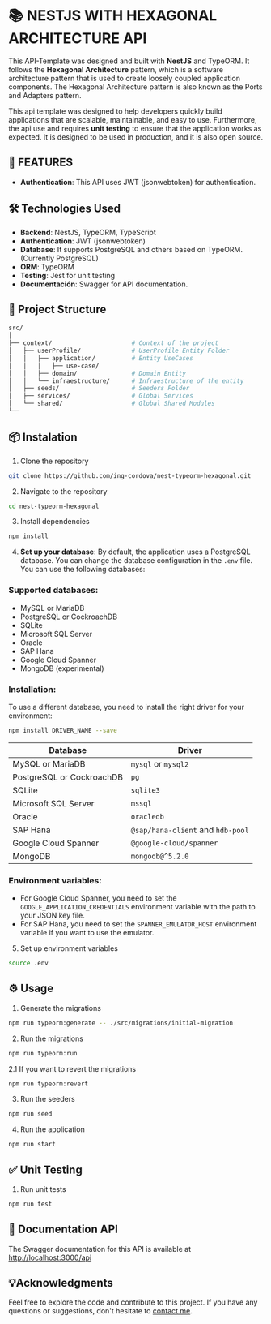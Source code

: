 # 📚 NESTJS WITH HEXAGONAL ARCHITECTURE API

This API-Template was designed and built with **NestJS** and TypeORM. It follows the **Hexagonal Architecture** pattern, which is a software architecture pattern that is used to create loosely coupled application components. The Hexagonal Architecture pattern is also known as the Ports and Adapters pattern.

This api template was designed to help developers quickly build applications that are scalable, maintainable, and easy to use. Furthermore, the api use and requires **unit testing** to ensure that the application works as expected. It is designed to be used in production, and it is also open source.

## 🚀 FEATURES

- **Authentication**: This API uses JWT (jsonwebtoken) for authentication.

## 🛠 Technologies Used

- **Backend**: NestJS, TypeORM, TypeScript
- **Authentication**: JWT (jsonwebtoken)
- **Database**: It supports PostgreSQL and others based on TypeORM. (Currently PostgreSQL)
- **ORM**: TypeORM
- **Testing**: Jest for unit testing
- **Documentación**: Swagger for API documentation.

## 📂 Project Structure
```bash
src/
│
├── context/                      # Context of the project
│   ├── userProfile/              # UserProfile Entity Folder
│   │   ├── application/          # Entity UseCases
│   │   │   ├── use-case/
│   │   ├── domain/               # Domain Entity
│   │   └── infraestructure/      # Infraestructure of the entity
│   ├── seeds/                    # Seeders Folder
│   ├── services/                 # Global Services
│   └── shared/                   # Global Shared Modules
└──
```

## 📦 Instalation 

1. Clone the repository
```bash
git clone https://github.com/ing-cordova/nest-typeorm-hexagonal.git
```

2. Navigate to the repository
```bash
cd nest-typeorm-hexagonal
```

3. Install dependencies
```bash
npm install
```

4. **Set up your database**: By default, the application uses a PostgreSQL database. You can change the database configuration in the `.env` file. You can use the following databases:

### Supported databases:

* MySQL or MariaDB
* PostgreSQL or CockroachDB
* SQLite
* Microsoft SQL Server
* Oracle
* SAP Hana
* Google Cloud Spanner
* MongoDB (experimental)

### Installation:

To use a different database, you need to install the right driver for your environment:

```bash
npm install DRIVER_NAME --save
```


| Database | Driver |
| --- | --- |
| MySQL or MariaDB | `mysql` or `mysql2` |
| PostgreSQL or CockroachDB | `pg` |
| SQLite | `sqlite3` |
| Microsoft SQL Server | `mssql` |
| Oracle | `oracledb` |
| SAP Hana | `@sap/hana-client` and `hdb-pool` |
| Google Cloud Spanner | `@google-cloud/spanner` |
| MongoDB | `mongodb@^5.2.0` |

### Environment variables:

* For Google Cloud Spanner, you need to set the `GOOGLE_APPLICATION_CREDENTIALS` environment variable with the path to your JSON key file.
* For SAP Hana, you need to set the `SPANNER_EMULATOR_HOST` environment variable if you want to use the emulator.

5. Set up environment variables
```bash
source .env
```

## ⚙️ Usage
1. Generate the migrations
```bash
npm run typeorm:generate -- ./src/migrations/initial-migration
```

2. Run the migrations
```bash
npm run typeorm:run
```

2.1 If you want to revert the migrations
```bash
npm run typeorm:revert
```

3. Run the seeders
```bash
npm run seed
```

4. Run the application
```bash
npm run start
```

## ✅ Unit Testing

1. Run unit tests
```bash
npm run test
```

## 📝 Documentation API

The Swagger documentation for this API is available at [http://localhost:3000/api](http://localhost:3000/api)


## 💡Acknowledgments

Feel free to explore the code and contribute to this project. If you have any questions or suggestions, don't hesitate to [contact me](https://github.com/ing-cordova).